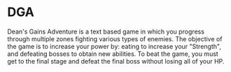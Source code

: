 # DGA
Dean's Gains Adventure is a text based game in which you progress through multiple zones fighting various types of enemies.
The objective of the game is to increase your power by: eating to increase your "Strength", and defeating bosses to obtain new abilities.
To beat the game, you must get to the final stage and defeat the final boss without losing all of your HP.
